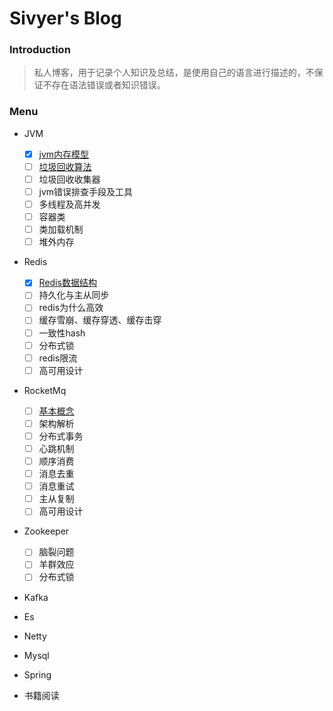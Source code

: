 # Sivyer's Blog

### Introduction
> 私人博客，用于记录个人知识及总结，是使用自己的语言进行描述的，不保证不存在语法错误或者知识错误。

### Menu

- JVM
  - [x] [jvm内存模型](./jvm/2021-04-11-jvm内存.md)
  - [ ] [垃圾回收算法](./jvm/2021-04-19-垃圾回收算法.md)
  - [ ] 垃圾回收收集器
  - [ ] jvm错误排查手段及工具
  - [ ] 多线程及高并发
  - [ ] 容器类
  - [ ] 类加载机制
  - [ ] 堆外内存
- Redis
  - [x] [Redis数据结构](./Redis/2021-04-12-Redis数据结构.md)
  - [ ] 持久化与主从同步
  - [ ] redis为什么高效
  - [ ] 缓存雪崩、缓存穿透、缓存击穿
  - [ ] 一致性hash
  - [ ] 分布式锁
  - [ ] redis限流
  - [ ] 高可用设计
  
- RocketMq

  - [ ] [基本概念](./RocketMq/2021-04-16-rocketmq基本概念.md)
  - [ ] 架构解析
  - [ ] 分布式事务
  - [ ] 心跳机制
  - [ ] 顺序消费
  - [ ] 消息去重
  - [ ] 消息重试
  - [ ] 主从复制
  - [ ] 高可用设计

- Zookeeper

  - [ ] 脑裂问题
  - [ ] 羊群效应
  - [ ] 分布式锁

- Kafka

- Es

- Netty

- Mysql

- Spring

- 书籍阅读
